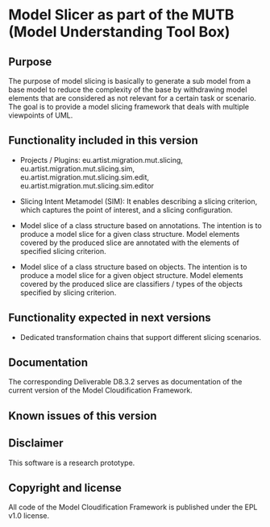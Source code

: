 Model Slicer as part of the MUTB (Model Understanding Tool Box)
===============================================================

Purpose
------- 
The purpose of model slicing is basically to generate a sub model from a
base model to reduce the complexity of the base by withdrawing model elements
that are considered as not relevant for a certain task or scenario. The goal
is to provide a model slicing framework that deals with multiple viewpoints of UML. 
 
Functionality included in this version
--------------------------------------

- Projects / Plugins:
  eu.artist.migration.mut.slicing, eu.artist.migration.mut.slicing.sim, eu.artist.migration.mut.slicing.sim.edit,
  eu.artist.migration.mut.slicing.sim.editor 

- Slicing Intent Metamodel (SIM): It enables describing a slicing criterion,
  which captures the point of interest, and a slicing configuration. 
- Model slice of a class structure based on annotations. The intention is to
  produce a model slice for a given class structure. Model elements covered by the
  produced slice are annotated with the elements of specified slicing criterion.
- Model slice of a class structure based on objects. The intention is to produce a
  model slice for a given object structure. Model elements covered by the produced slice
  are classifiers / types of the objects specified by slicing criterion.

Functionality expected in next versions
---------------------------------------

- Dedicated transformation chains that support different slicing scenarios.  
 
Documentation
-------------

The corresponding Deliverable D8.3.2 serves as documentation of the current version of
the Model Cloudification Framework.

Known issues of this version
----------------------------

Disclaimer
----------

This software is a research prototype.

Copyright and license
---------------------

All code of the Model Cloudification Framework is published under the EPL v1.0 license. 